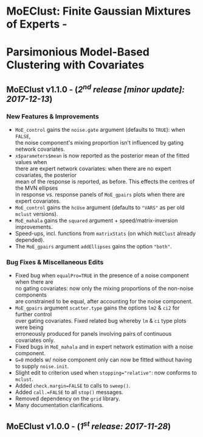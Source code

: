 __MoEClust: Finite Gaussian Mixtures of Experts -__   
=======================================================
__Parsimonious Model-Based Clustering with Covariates__  
=======================================================

## MoEClust v1.1.0 - (_2<sup>nd</sup> release [minor update]: 2017-12-13_)
### New Features & Improvements
* `MoE_control` gains the `noise.gate` argument (defaults to `TRUE`): when `FALSE`,  
  the noise component's mixing proportion isn't influenced by gating network covariates.
* `x$parameters$mean` is now reported as the posterior mean of the fitted values when  
  there are expert network covariates: when there are no expert covariates, the posterior  
  mean of the response is reported, as before. This effects the centres of the MVN ellipses  
  in response vs. response panels of `MoE_gpairs` plots when there are expert covariates.
* `MoE_control` gains the `hcUse` argument (defaults to `"VARS"` as per old `mclust` versions).
* `MoE_mahala` gains the `squared` argument + speed/matrix-inversion improvements.
* Speed-ups, incl. functions from `matrixStats` (on which `MoEClust` already depended).
* The `MoE_gpairs` argument `addEllipses` gains the option `"both"`.

### Bug Fixes & Miscellaneous Edits
* Fixed bug when `equalPro=TRUE` in the presence of a noise component when there are  
  no gating covariates:  now only the mixing proportions of the non-noise components  
  are constrained to be equal, after accounting for the noise component.
* `MoE_gpairs` argument `scatter.type` gains the options `lm2` & `ci2` for further control  
  over gating covariates. Fixed related bug whereby `lm` & `ci` type plots were being  
  erroneously produced for panels involving pairs of continuous covariates only.
* Fixed bugs in `MoE_mahala` and in expert network estimation with a noise component.
* `G=0` models w/ noise component only can now be fitted without having to supply `noise.init`.
* Slight edit to criterion used when `stopping="relative"`: now conforms to `mclust`.
* Added `check.margin=FALSE` to calls to `sweep()`.
* Added `call.=FALSE` to all `stop()` messages.
* Removed dependency on the `grid` library.
* Many documentation clarifications.

## MoEClust v1.0.0 - (_1<sup>st</sup> release: 2017-11-28_)
